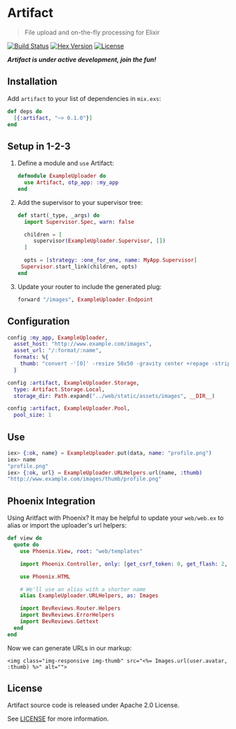 # Artifact

> File upload and on-the-fly processing for Elixir

[![Build Status][travis-img]][travis] [![Hex Version][hex-img]][hex] [![License][license-img]][license]

[travis-img]: https://travis-ci.org/doomspork/artifact.png?branch=master
[travis]: https://travis-ci.org/doomspork/artifact
[hex-img]: https://img.shields.io/hexpm/v/artifact.svg
[hex]: https://hex.pm/packages/artifact
[license-img]: https://img.shields.io/badge/license-Apache%202.0-brightgreen.svg
[license]: https://opensource.org/licenses/Apache-2.0

___Artifact is under active development, join the fun!___

## Installation

Add `artifact` to your list of dependencies in `mix.exs`:

```elixir
def deps do
  [{:artifact, "~> 0.1.0"}]
end
```

## Setup in 1-2-3

1. Define a module and `use` Artifact:

	```elixir
	defmodule ExampleUploader do
  	  use Artifact, otp_app: :my_app
	end
	```

2. Add the supervisor to your supervisor tree:

	```elixir
	def start(_type, _args) do
  	  import Supervisor.Spec, warn: false

  	  children = [
    	 supervisor(ExampleUploader.Supervisor, [])
  	  ]

  	  opts = [strategy: :one_for_one, name: MyApp.Supervisor]
     Supervisor.start_link(children, opts)
   end
   ```

3. Update your router to include the generated plug:

	```elixir
	forward "/images", ExampleUploader.Endpoint
	```

## Configuration

```elixir
config :my_app, ExampleUploader,
  asset_host: "http://www.example.com/images",
  asset_url: "/:format/:name",
  formats: %{
    thumb: "convert -'[0]' -resize 50x50 -gravity center +repage -strip jpg:-"
  }

config :artifact, ExampleUploader.Storage,
  type: Artifact.Storage.Local,
  storage_dir: Path.expand("../web/static/assets/images", __DIR__)

config :artifact, ExampleUploader.Pool,
  pool_size: 1
```

## Use

```elixir
iex> {:ok, name} = ExampleUploader.put(data, name: "profile.png")
iex> name
"profile.png"
iex> {:ok, url} = ExampleUploader.URLHelpers.url(name, :thumb)
"http://www.example.com/images/thumb/profile.png"
```

## Phoenix Integration

Using Aritfact with Phoenix?  It may be helpful to update your `web/web.ex` to alias or import the uploader's url helpers:

```elixir
def view do
  quote do
    use Phoenix.View, root: "web/templates"

    import Phoenix.Controller, only: [get_csrf_token: 0, get_flash: 2, view_module: 1]

    use Phoenix.HTML

    # We'll use an alias with a shorter name
    alias ExampleUploader.URLHelpers, as: Images

    import BevReviews.Router.Helpers
    import BevReviews.ErrorHelpers
    import BevReviews.Gettext
  end
end
```

Now we can generate URLs in our markup:

```erb
<img class="img-responsive img-thumb" src="<%= Images.url(user.avatar, :thumb) %>" alt="">
```

## License

Artifact source code is released under Apache 2.0 License.

See [LICENSE](LICENSE) for more information.
